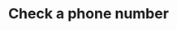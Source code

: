 ---
title: Check a phone number
api:
  file: api.json
  operationId: check-a-phone-number
hidden: false
---